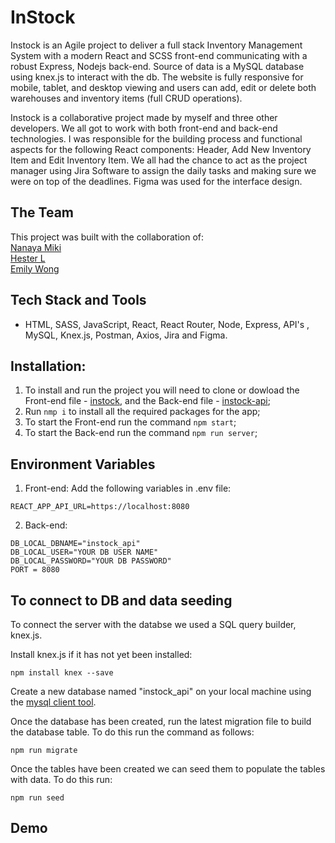 # InStock
Instock is an Agile project to deliver a full stack Inventory Management System with a modern React and SCSS front-end communicating with a robust Express, Nodejs back-end. Source of data is a MySQL database using knex.js to interact with the db. The website is fully responsive for mobile, tablet, and desktop viewing and users can add, edit or delete both warehouses and inventory items (full CRUD operations). 

Instock is a collaborative project made by myself and three other developers. We all got to work with both front-end and back-end technologies. I was responsible for the building process and functional aspects for the following React components: Header, Add New Inventory Item and Edit Inventory Item. We all had the chance to act as the project manager using Jira Software to assign the daily tasks and making sure we were on top of the deadlines. Figma was used for the interface design.

## The Team

This project was built with the collaboration of: <br>
[Nanaya Miki](https://github.com/Lala0419) <br>
[Hester L](https://github.com/hlai52) <br>
[Emily Wong](https://github.com/emwong101) <br>


## Tech Stack and Tools
* HTML, SASS, JavaScript, React, React Router, Node, Express, API's , MySQL, Knex.js, Postman, Axios, Jira and Figma.

## Installation:
1. To install and run the project you will need to clone or dowload the Front-end file - [instock](https://github.com/NacarateJ/instock), and the Back-end file - [instock-api](https://github.com/NacarateJ/instock-api);
2. Run ```nmp i``` to install all the required packages for the app;
3. To start the Front-end run the command ```npm start```;
4. To start the Back-end run the command ```npm run server```;

## Environment Variables
1. Front-end:
Add the following variables in .env file:

```REACT_APP_API_URL=https://localhost:8080```
  
2. Back-end:

```DB_LOCAL_DBNAME="instock_api"```<br>
```DB_LOCAL_USER="YOUR DB USER NAME"```<br>
```DB_LOCAL_PASSWORD="YOUR DB PASSWORD"```<br>
```PORT = 8080```

## To connect to DB and data seeding

To connect the server with the databse we used a SQL query builder, knex.js. 

Install knex.js if it has not yet been installed:

```npm install knex --save```

Create a new database named "instock_api" on your local machine using the [mysql client tool](https://www.mysqltutorial.org/mysql-create-database/).

Once the database has been created, run the latest migration file to build the database table. To do this run the command as follows:

```npm run migrate```

Once the tables have been created we can seed them to populate the tables with data. To do this run:

```npm run seed```


## Demo

<div align="center">


  </div>



